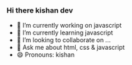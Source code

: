 ### Hi there kishan dev

- 🔭 I’m currently working on javascript
- 🌱 I’m currently learning javascript
- 👯 I’m looking to collaborate on ...
- 💬 Ask me about html, css & javascript
- 😄 Pronouns: kishan
